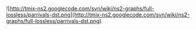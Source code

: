 ![http://tmix-ns2.googlecode.com/svn/wiki/ns2-graphs/full-lossless/parrivals-dst.png](http://tmix-ns2.googlecode.com/svn/wiki/ns2-graphs/full-lossless/parrivals-dst.png)